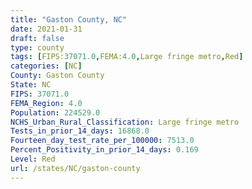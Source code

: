 ```yaml
---
title: "Gaston County, NC"
date: 2021-01-31
draft: false
type: county
tags: [FIPS:37071.0,FEMA:4.0,Large fringe metro,Red]
categories: [NC]
County: Gaston County
State: NC
FIPS: 37071.0
FEMA_Region: 4.0
Population: 224529.0
NCHS_Urban_Rural_Classification: Large fringe metro
Tests_in_prior_14_days: 16868.0
Fourteen_day_test_rate_per_100000: 7513.0
Percent_Positivity_in_prior_14_days: 0.169
Level: Red
url: /states/NC/gaston-county
---
```



